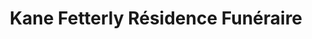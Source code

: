 ---
title: "Kane Fetterly Résidence Funéraire"
url: /montreal/kane-fetterly-residence-funeraire/
shop: Bestattungen
---
